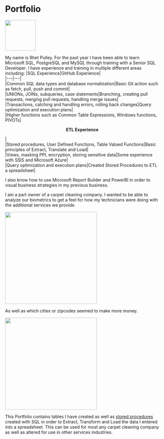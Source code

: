 # Portfolio
<img src="https://user-images.githubusercontent.com/108885804/210109116-8a16571a-eb1b-4ac6-941b-74c8c413797c.jpg" height="100px"/>

My name is Rhet Pulley. For the past year I have been able to learn Microsoft SQL, PostgreSQL and MySQL through training with a Senior SQL Developer. 
I have experience and training in multiple different areas including:
|SQL Experience|GitHub Experience|                                                                    
|---|---|                                                                                
|Common SQL data types and database normalization|Basic Git action such as fetch, pull, push and commit|                                  
|UNIONs, JOINs, subqueries, case statements|Branching, creating pull requests, merging pull requests, handling merge issues|                                       
|Transactions, catching and handling errors, rolling back changes|Query optimization and execution plans|                 
|Higher functions such as Common Table Expressions, Windows functions, PIVOTs|<p align="center">  **ETL Experience** </p>  |  
|Stored procedures, User Defined Functions, Table Valued Functions|Basic principles of Extract, Translate and Load|  
|Views, masking PPI, encryption, storing sensitive data|Some experience with SSIS and Microsoft Azure|  
|Query optimization and execution plans|Created Stored Procedures to ETL a spreadsheet| 

I also know how to use Microsoft Report Builder and PowerBI in order to visual business strategies in my previous business. 

I am a part owner of a carpet cleaning company. I wanted to be able to analyze our biometrics to get a feel for how 
my technicians were doing with the additional services we provide.

<img src="https://user-images.githubusercontent.com/108885804/210104135-15d20986-a294-40d8-81ff-6223f1b12747.png" height="300px" />

As well as which cities or zipcodes seemed to make more money.

<img src="https://user-images.githubusercontent.com/108885804/210105899-3cb868a2-864d-4f1a-8168-e515272eb0e2.png" height="300px" />

This Portfolio contains tables I have created as well as [stored procedures](https://github.com/Rwpulley/Portfolio/blob/main/CarpetCleaning/StoredProcedures/JobDetails_LoadExcelData.sql) created with SQL in order to Extract,
Transform and Load the data I entered into a spreadsheet. This can be used for most any carpet cleaning company as well as altered for use in other services industries.
